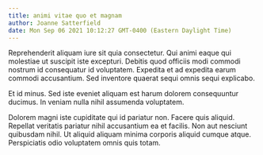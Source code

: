 ```yaml
---
title: animi vitae quo et magnam
author: Joanne Satterfield
date: Mon Sep 06 2021 10:12:27 GMT-0400 (Eastern Daylight Time)
---
```

Reprehenderit aliquam iure sit quia consectetur. Qui animi eaque qui molestiae ut suscipit iste excepturi. Debitis quod officiis modi commodi nostrum id consequatur id voluptatem. Expedita et ad expedita earum commodi accusantium. Sed inventore quaerat sequi omnis sequi explicabo.

 Et id minus. Sed iste eveniet aliquam est harum dolorem consequuntur ducimus. In veniam nulla nihil assumenda voluptatem.

 Dolorem magni iste cupiditate qui id pariatur non. Facere quis aliquid. Repellat veritatis pariatur nihil accusantium ea et facilis. Non aut nesciunt quibusdam nihil. Ut aliquid aliquam minima corporis aliquid cumque atque. Perspiciatis odio voluptatem omnis quis totam.